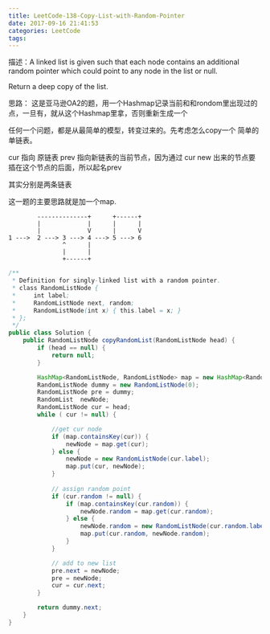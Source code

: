 ```yaml
---
title: LeetCode-138-Copy-List-with-Random-Pointer
date: 2017-09-16 21:41:53
categories: LeetCode
tags:
---
```


描述：A linked list is given such that each node contains an additional random pointer which could point to any node in the list or null.

Return a deep copy of the list.

思路： 这是亚马逊OA2的题，用一个Hashmap记录当前和和rondom里出现过的点，一旦有，就从这个Hashmap里拿，否则重新生成一个

任何一个问题，都是从最简单的模型，转变过来的。先考虑怎么copy一个 简单的单链表。

cur 指向 原链表
prev 指向新链表的当前节点，因为通过 cur new 出来的节点要插在这个节点的后面，所以起名prev

其实分别是两条链表 

这一题的主要思路就是加一个map.
```text
        --------------+      +------+
        |             |      |      |
        |             V      |      V
1 --->  2 ---> 3 ---> 4 ---> 5 ---> 6 
               ^      |
               |      |
               +------+
```
 
```java 
/**
 * Definition for singly-linked list with a random pointer.
 * class RandomListNode {
 *     int label;
 *     RandomListNode next, random;
 *     RandomListNode(int x) { this.label = x; }
 * };
 */
public class Solution {
    public RandomListNode copyRandomList(RandomListNode head) {
        if (head == null) {
            return null;
        }

        HashMap<RandomListNode, RandomListNode> map = new HashMap<RandomListNode, RandomListNode>();
        RandomListNode dummy = new RandomListNode(0);
        RandomListNode pre = dummy;
        RandomList  newNode;
        RandomListNode cur = head;
        while ( cur != null) {

            //get cur node
            if (map.containsKey(cur)) {
                newNode = map.get(cur);
            } else {
                newNode = new RandomListNode(cur.label);
                map.put(cur, newNode);
            }
            
            // assign random point 
            if (cur.random != null) {
                if (map.containsKey(cur.random)) {
                    newNode.random = map.get(cur.random);
                } else {
                    newNode.random = new RandomListNode(cur.random.label);
                    map.put(cur.random, newNode.random);
                }
            }

            // add to new list
            pre.next = newNode;
            pre = newNode;
            cur = cur.next;
        }

        return dummy.next;
    }
}
```
